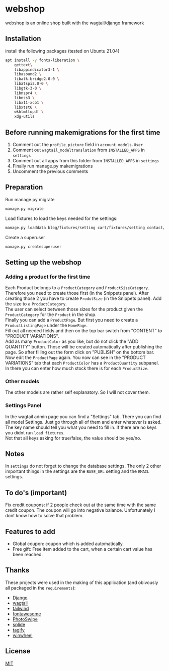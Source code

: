 # webshop

webshop is an online shop built with the wagtail/django framework

## Installation

install the following packages (tested on Ubuntu 21.04)

```bash
apt install -y fonts-liberation \
    gettext\
    libappindicator3-1 \
    libasound2 \
    libatk-bridge2.0-0 \
    libatspi2.0-0 \
    libgtk-3-0 \
    libnspr4 \
    libnss3 \
    libx11-xcb1 \
    libxtst6 \
    wkhtmltopdf \
    xdg-utils
```

## Before running makemigrations for the first time
1. Comment out the `profile_picture` field in `account.models.User`
1. Comment out `wagtail_modeltranslation` from `INSTALLED_APPS` in `settings`
1. Comment out all apps from this folder from `INSTALLED_APPS` in `settings`
1. Finally run manage.py makemigrations
1. Uncomment the previous comments

## Preparation
Run manage.py migrate
```bash
manage.py migrate
```
Load fixtures to load the keys needed for the settings:
``` bash
manage.py loaddata blog/fixtures/setting cart/fixtures/setting contact/fixtures/setting home/fixtures/title order/fixtures/country order/fixtures/setting order/fixtures/shipping_method shop/fixtures/setting winwheel/fixtures/winwheel
```
Create a superuser
``` bash
manage.py createsuperuser
```

## Setting up the webshop
### Adding a product for the first time
Each Product belongs to a `ProductCategory` and `ProductSizeCategory`. Therefore you need to create those first (in the Snippets panel). After creating those 2 you have to create `ProdutSize` (in the Snippets panel). Add the size to a `ProductCategory`.  
The user can select between those sizes for the product given the `ProductCategory` for the `Product` in the shop.  
Finally you can add a `ProductPage`. But first you need to create a `ProductListingPage` under the `HomePage`.  
Fill out all needed fields and then on the top bar switch from "CONTENT" to "PRODUCT VARIATIONS".  
Add as many `ProductColor` as you like, but do not click the "ADD QUANTITY" button.
Those will be created automatically after publishing the page.
So after filling out the form click on "PUBLISH" on the bottom bar. 
Now edit the `ProductPage` again. You now can see in the "PRODUCT VARIATIONS" tab that each `ProductColor` has a `ProductQuantity` subpanel. In there you can enter how much stock there is for each `ProductSize`.

### Other models
The other models are rather self explanatory. So I will not cover them.

### Settings Panel
In the wagtail admin page you can find a "Settings" tab. There you can find all model Settings. Just go through all of them and enter whatever is asked. The key name should tell you what you need to fill in. If there are no keys you didnt run `load fixtures`.  
Not that all keys asking for true/false, the value should be yes/no.

## Notes
In `settings` do not forget to change the database settings. The only 2 other important things in the settings are the `BASE_URL` setting and the `EMAIL` settings.

## To do's (important)
Fix credit coupons: if 2 people check out at the same time with the same credit coupon. The coupon will go into negative balance. Unfortunately I dont know how to solve that problem.

## Features to add
* Global coupon: coupon which is added automatically.
* Free gift: Free item added to the cart, when a certain cart value has been reached.

## Thanks
These projects were used in the making of this application (and obivously all packaged in the `requirements`):
* [Django](https://github.com/django/django)
* [wagtail](https://github.com/wagtail/wagtail)
* [tailwind](https://github.com/tailwindlabs/tailwindcss)
* [fontawesome](https://github.com/FortAwesome/Font-Awesome)
* [PhotoSwipe](https://github.com/dimsemenov/PhotoSwipe)
* [splide](https://github.com/Splidejs/splide)
* [tagify](https://github.com/yairEO/tagify)
* [winwheel](https://github.com/zarocknz/javascript-winwheel)

## License
[MIT](https://choosealicense.com/licenses/mit/)